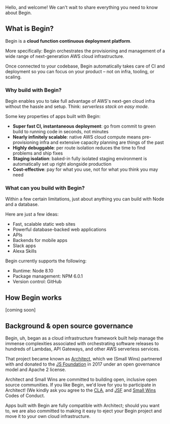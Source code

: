 Hello, and welcome! We can't wait to share everything you need to know about Begin.


## What is Begin?

Begin is a **cloud function continuous deployment platform**.

More specifically: Begin orchestrates the provisioning and management of a wide range of next-generation AWS cloud infrastructure.

Once connected to your codebase, Begin automatically takes care of CI and deployment so you can focus on your product – not on infra, tooling, or scaling.


### Why build with Begin?

Begin enables you to take full advantage of AWS's next-gen cloud infra without the hassle and setup. Think: *serverless stack on easy mode*.

Some key properties of apps built with Begin:

- **Super fast CI, instantaneous deployment**: go from commit to green build to running code in seconds, not minutes
- **Nearly infinitely scalable**: native AWS cloud compute means pre-provisioning infra and extensive capacity planning are things of the past
- **Highly debuggable**: per route isolation reduces the time to find problems and ship fixes
- **Staging isolation**: baked-in fully isolated staging environment is automatically set up right alongside production
- **Cost-effective**: pay for what you use, not for what you think you may need


### What can you build with Begin?

Within a few certain limitations, just about anything you can build with Node and a database.

Here are just a few ideas:

- Fast, scalable static web sites
- Powerful database-backed web applications
- APIs
- Backends for mobile apps
- Slack apps
- Alexa Skills

Begin currently supports the following:

- Runtime: Node 8.10
- Package management: NPM 6.0.1
- Version control: GitHub


## How Begin works

[coming soon]


## Background & open source governance

Begin, uh, began as a cloud infrastructure framework built help manage the immense complexities associated with orchestrating software releases to hundreds of Lambdas, API Gateways, and other AWS serverless services.

That project became known as [Architect](https://arc.codes), which we (Small Wins) partnered with and donated to the [JS Foundation](https://js.foundation/) in 2017 under an open governance model and Apache 2 license.

Architect and Small Wins are committed to building open, inclusive open source communities. If you like Begin, we'd love for you to participate in Architect! (We kindly ask you agree to the [CLA](https://js.foundation/cla), and [JSF](https://js.foundation/community/code-of-conduct) and [Small Wins](https://github.com/smallwins/policy/blob/master/begin-community-code-of-conduct.md) Codes of Conduct.

Apps built with Begin are fully compatible with Architect; should you want to, we are also committed to making it easy to eject your Begin project and move it to your own cloud infrastructure.
